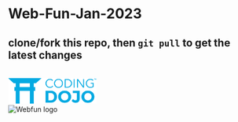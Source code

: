 # Web-Fun-Jan-2023


## clone/fork this repo, then `git pull` to get the latest changes

<br/>

<img src="https://github.com/Alaa-1/git_assets/blob/602d3adae821af29d428f7d6b2a83de4d276a71c/codingDojoHr.png" alt="Coding Dojo Logo" width="180">

<br/>

<img src="https://d3njjcbhbojbot.cloudfront.net/api/utilities/v1/imageproxy/https://coursera-course-photos.s3.amazonaws.com/83/e258e0532611e5a5072321239ff4d4/jhep-coursera-course4.png?auto=format%2Ccompress&dpr=1" alt="Webfun logo" width="180">
